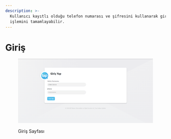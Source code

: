 ```yaml
---
description: >-
  Kullanıcı kayıtlı olduğu telefon numarası ve şifresini kullanarak giriş
  işlemini tamamlayabilir.
---
```


# Giriş



<figure><img src="../.gitbook/assets/giris.png" alt=""><figcaption><p>Giriş Sayfası</p></figcaption></figure>
